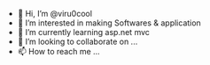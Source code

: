 - 👋 Hi, I’m @viru0cool
- 👀 I’m interested in making Softwares & application
- 🌱 I’m currently learning asp.net mvc
- 💞️ I’m looking to collaborate on ...
- 📫 How to reach me ...

<!---
viru0cool/viru0cool is a ✨ special ✨ repository because its `README.md` (this file) appears on your GitHub profile.
You can click the Preview link to take a look at your changes.
--->
